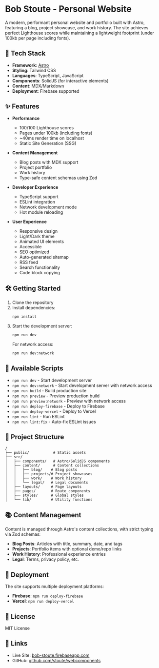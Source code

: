 # Bob Stoute - Personal Website

A modern, performant personal website and portfolio built with Astro, featuring a blog, project showcase, and work history. The site achieves perfect Lighthouse scores while maintaining a lightweight footprint (under 100kb per page including fonts).

## 🚀 Tech Stack

- **Framework**: [Astro](https://astro.build)
- **Styling**: Tailwind CSS
- **Languages**: TypeScript, JavaScript
- **Components**: SolidJS (for interactive elements)
- **Content**: MDX/Markdown
- **Deployment**: Firebase supported

## ✨ Features

- **Performance**
  - 100/100 Lighthouse scores
  - Pages under 100kb (including fonts)
  - ~40ms render time on localhost
  - Static Site Generation (SSG)

- **Content Management**
  - Blog posts with MDX support
  - Project portfolio
  - Work history
  - Type-safe content schemas using Zod

- **Developer Experience**
  - TypeScript support
  - ESLint integration
  - Network development mode
  - Hot module reloading

- **User Experience**
  - Responsive design
  - Light/Dark theme
  - Animated UI elements
  - Accessible
  - SEO optimized
  - Auto-generated sitemap
  - RSS feed
  - Search functionality
  - Code block copying

## 🛠️ Getting Started

1. Clone the repository
2. Install dependencies:
   ```bash
   npm install
   ```
3. Start the development server:
   ```bash
   npm run dev
   ```
   For network access:
   ```bash
   npm run dev:network
   ```

## 📝 Available Scripts

- `npm run dev` - Start development server
- `npm run dev:network` - Start development server with network access
- `npm run build` - Build production site
- `npm run preview` - Preview production build
- `npm run preview:network` - Preview with network access
- `npm run deploy-firebase` - Deploy to Firebase
- `npm run deploy-vercel` - Deploy to Vercel
- `npm run lint` - Run ESLint
- `npm run lint:fix` - Auto-fix ESLint issues

## 📁 Project Structure

```
/
├── public/           # Static assets
├── src/
│   ├── components/   # Astro/SolidJS components
│   ├── content/      # Content collections
│   │   ├── blog/    # Blog posts
│   │   ├── projects/# Project showcases
│   │   ├── work/    # Work history
│   │   └── legal/   # Legal documents
│   ├── layouts/     # Page layouts
│   ├── pages/       # Route components
│   ├── styles/      # Global styles
│   └── lib/         # Utility functions
```

## 📚 Content Management

Content is managed through Astro's content collections, with strict typing via Zod schemas:

- **Blog Posts**: Articles with title, summary, date, and tags
- **Projects**: Portfolio items with optional demo/repo links
- **Work History**: Professional experience entries
- **Legal**: Terms, privacy policy, etc.

## 🚀 Deployment

The site supports multiple deployment platforms:

- **Firebase**: `npm run deploy-firebase`
- **Vercel**: `npm run deploy-vercel`

## 📄 License

MIT License

## 🔗 Links

- Live Site: [bob-stoute.firebaseapp.com](https://bob-stoute.firebaseapp.com)
- GitHub: [github.com/stoute/webcomponents](https://github.com/stoute/webcomponents)

